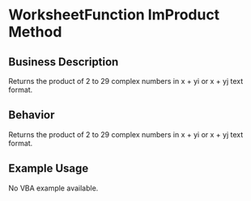 # WorksheetFunction ImProduct Method

## Business Description
Returns the product of 2 to 29 complex numbers in x + yi or x + yj text format.

## Behavior
Returns the product of 2 to 29 complex numbers in x + yi or x + yj text format.

## Example Usage
No VBA example available.